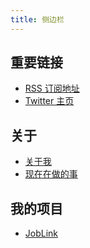```yaml
---
title: 侧边栏
---
```


## 重要链接

- [RSS 订阅地址](/atom.xml)
- [Twitter 主页](https://twitter.com/jackyrwj)

## 关于

- [关于我](/about/)
- [现在在做的事](/now/)

<!-- ## 导航

- [本站源码](https://github.com/theowenyoung/blog) -->



## 我的项目

- [JobLink](https://job.raowenjie.xyz)

